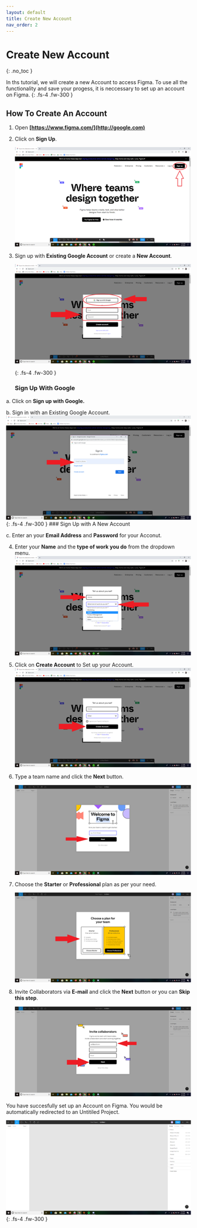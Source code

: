 ```yaml
---
layout: default
title: Create New Account
nav_order: 2
---
```


# Create New Account
{: .no_toc }

In ths tutorial, we will create a new Account to access Figma. To use all the functionality and save your progess, it is neccessary to 
set up an account on Figma.
{: .fs-4 .fw-300 }



## How To Create An Account

1. Open **[https://www.figma.com/](http://google.com)**

2. Click on **Sign Up**.

   ![Picture of Figma homepage with arrow pointing to signup button.](https://github.com/thesayedfahad/Fahad-Test-Docs/blob/gh-pages/assets/images/Image-1.png?raw=true "Logo Title Text 1")

3. Sign up with **Existing Google Account** or create a **New Account**.
    
   ![Figma's login screen, with the two buttons "Existing Google Account" and "New Account" circled.](https://github.com/thesayedfahad/Fahad-Test-Docs/blob/gh-pages/assets/images/IMAGE-2%20(1).png?raw=true "Logo Title Text    2")

   {: .fs-4 .fw-300 }
    
   ### Sign Up With Google

 a. Click on **Sign up with Google.** 

 b. Sign in with an Existing Google Account.
    ![Google's universal log-in interface, showing where to enter your email or phone number to log-in at the center of the screen.](https://github.com/thesayedfahad/Fahad-Test-Docs/blob/gh-pages/assets/images/IMAGE-3.png?raw=true "Logo Title Text 3")
    {: .fs-4 .fw-300 }
    ### Sign Up with A New Account

 c. Enter an your **Email Address** and **Password** for your Acconut.

4. Enter your **Name** and the **type of work you do** from the dropdown menu.
   ![Figma's personal details form, where the site asks for your name and lets you select the type of work you do from a dropdown menu.](https://github.com/thesayedfahad/Fahad-Test-Docs/blob/gh-pages/assets/images/IMAGE-4.png?raw=true "Logo Title Text 3")

5. Click on **Create Account** to Set up your Account.
   ![The same personal details form, but with an arrow pointing to a "Create Account" button at the bottom of the form.](https://github.com/thesayedfahad/Fahad-Test-Docs/blob/gh-pages/assets/images/Create-account.png?raw=true "Logo Title Text 3")

6. Type a team name and click the **Next** button.

   ![Form to enter your first team name.](https://github.com/thesayedfahad/Fahad-Test-Docs/blob/gh-pages/assets/images/welcome-to-figma.png?raw=true "Logo Title Text 4")

7. Choose the **Starter** or **Professional** plan as per your need.
  
   ![The website's starting plan choices, with options between their free Starter plan or their paid Professional plan.](https://github.com/thesayedfahad/Fahad-Test-Docs/blob/gh-pages/assets/images/plan.png?raw=true "Logo Title Text 5")

8. Invite Collaborators via **E-mail** and click the **Next** button or you can **Skip this step**.
  
   ![Form where you can enter up to three email addresses belongong to your collaborators, as well as a button to skip that step.](https://github.com/thesayedfahad/Fahad-Test-Docs/blob/gh-pages/assets/images/next%20(2).png?raw=true "Logo Title Text 5")

You have succesfully set up an Account on Figma. You would be automatically redirected to an Untitiled Project.

![Picture of a blank Figma project.](https://github.com/thesayedfahad/Fahad-Test-Docs/blob/gh-pages/assets/images/2020-04-05%20(17).png?raw=true "Logo Title Text 6")
{: .fs-4 .fw-300 }

